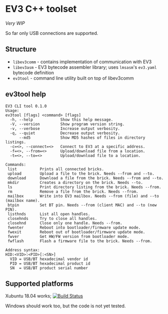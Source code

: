 EV3 C++ toolset
===============
*Very WIP*

So far only USB connections are supported.

Structure
---------
* `libev3comm` - contains implementation of communication with EV3
* `libev3asm` - EV3 bytecode assembler library; uses `lmsasm`'s
                `ev3.yaml` bytecode definition
* `ev3tool` - command line utility built on top of libev3comm

ev3tool help
------------
```
EV3 CLI tool 0.1.0
Usage:
ev3tool [flags] <command> [flags]
  -h, --help            Show this help message.
  -V, --version         Show program version string.
  -v, --verbose         Increase output verbosity.
  -q, --quiet           Decrease output verbosity.
      --md5             Show MD5 hashes of files in directory listings.
  -c=<>, --connect=<>   Connect to EV3 at a specific address.
  -f=<>, --from=<>      Upload/download file from a location.
  -t=<>, --to=<>        Upload/download file to a location.

Commands:
 list          Prints all connected bricks.
 upload        Upload a file to the brick. Needs --from and --to.
 download      Download a file from the brick. Needs --from and --to.
 mkdir         Creates a directory on the brick. Needs --to.
 ls            Print directory listing from the brick. Needs --from.
 rm            Remove a file from the brick. Needs --from.
 mailbox       Write into EV3 mailbox. Needs --from (file) and --to (mailbox name).
 btpin         Set BT pin. Needs --from (client MAC) and --to (new PIN).
 listhnds      List all open handles.
 closehnds     Try to close all handles.
 closehnd      Close only one handle. Needs --from.
 fwenter       Reboot into bootloader/firmware update mode.
 fwexit        Reboot out of bootloader/firmware update mode.
 fwver         Get HW/FW version from bootloader mode.
 fwflash       Flash a firmware file to the brick. Needs --from.

Address syntax:
HID:<VID>:<PID>[:<SN>]
  VID = USB/BT hexadecimal vendor id
  PID = USB/BT hexadecimal product id
  SN  = USB/BT product serial number
```

Supported platforms
-------------------
Xubuntu 18.04 works; [![Build Status](https://travis-ci.org/JakubVanek/ev3tool.svg?branch=master)](https://travis-ci.org/JakubVanek/ev3tool)

Windows should work too, but the code is not yet tested.
